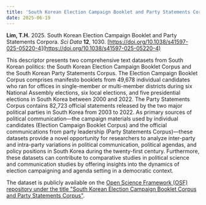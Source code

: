```yaml
---
title: 'South Korean Election Campaign Booklet and Party Statements Corpora'
date: 2025-06-19
---
```


**Lim, T.H.** 2025. South Korean Election Campaign Booklet and Party Statements Corpora. _Sci Data_ **12**, 1030. [https://doi.org/10.1038/s41597-025-05220-4](https://doi.org/10.1038/s41597-025-05220-4)

This descriptor presents two comprehensive text datasets from South Korean politics: the South Korean Election Campaign Booklet Corpus and the South Korean Party Statements Corpus. The Election Campaign Booklet Corpus comprises manifesto booklets from 49,678 individual candidates who ran for offices in single-member or multi-member districts during six National Assembly elections, six local elections, and five presidential elections in South Korea between 2000 and 2022. The Party Statements Corpus contains 82,723 official statements released by the two major political parties in South Korea from 2003 to 2022. As primary sources of political communication—the campaign materials used by individual candidates (Election Campaign Booklet Corpus) and the official communications from party leadership (Party Statements Corpus)—these datasets provide a novel opportunity for researchers to analyze inter-party and intra-party variations in political communication, political agendas, and policy positions in South Korea during the twenty-first century. Furthermore, these datasets can contribute to comparative studies in political science and communication studies by offering insights into the dynamics of election campaigning and agenda setting in a democratic context.

The dataset is publicly available on the [Open Science Framework (OSF) repository under the title "South Korean Election Campaign Booklet Corpus and Party Statements Corpus"](https://doi.org/10.17605/OSF.IO/RCT9Y).

